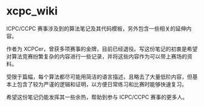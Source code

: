 # xcpc_wiki
ICPC/CCPC 赛事涉及到的算法笔记及其代码模板，另外包含一些相关的延伸内容。

作者为 XCPCer，曾获多项赛事的金牌，目前已经退役。写这份笔记的初衷是希望对算法竞赛纷繁复杂的内容进行一些记录，并将这些内容作为可以带上赛场的资料。

受限于篇幅，每个算法都尽可能用简洁的语言描述，且略去了大量低阶内容，但基本上包含了较为严谨的逻辑和证明，以方便日常练习和比赛时能够快速复习。

希望这份笔记仍能发挥其一些余热，帮助到参与 ICPC/CCPC 赛事的更多人。
